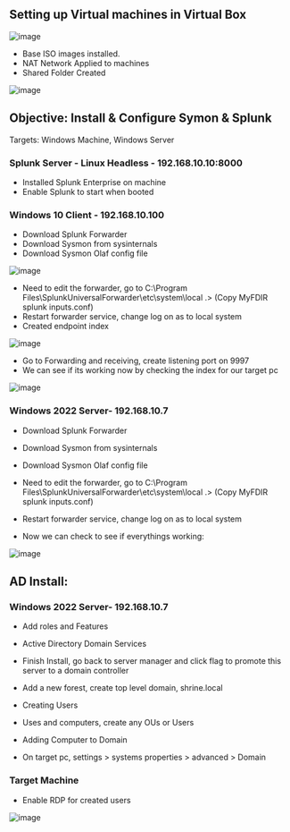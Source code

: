 ## Setting up Virtual machines in Virtual Box

![image](https://github.com/user-attachments/assets/9b456635-e470-4dac-bbf6-4a9a184d1043)

- Base ISO images installed.
- NAT Network Applied to machines
- Shared Folder Created 

![image](https://github.com/user-attachments/assets/433ca734-83e7-4d39-8def-4f6613fdca8d)







## Objective: Install & Configure Symon & Splunk

Targets: Windows Machine, Windows Server


### Splunk Server - Linux Headless - 192.168.10.10:8000
- Installed Splunk Enterprise on machine
- Enable Splunk to start when booted 

### Windows 10 Client - 192.168.10.100
- Download Splunk Forwarder
- Download Sysmon from sysinternals
- Download Sysmon Olaf config file

![image](https://github.com/user-attachments/assets/e4d8170c-4a6b-464e-a4a6-27e75d8090ac)

- Need to edit the forwarder, go to C:\Program Files\SplunkUniversalForwarder\etc\system\local .> (Copy MyFDIR splunk inputs.conf)
- Restart forwarder service, change log on as to local system
- Created endpoint index

![image](https://github.com/user-attachments/assets/70ba60f1-18a9-4729-be8f-20fa5521f072)


- Go to Forwarding and receiving, create listening port on 9997
- We can see if its working now by checking the index for our target pc

![image](https://github.com/user-attachments/assets/bcf176dd-39a5-4106-b0b5-f7ee90007dd4)



### Windows 2022 Server- 192.168.10.7
- Download Splunk Forwarder
- Download Sysmon from sysinternals
- Download Sysmon Olaf config file

- Need to edit the forwarder, go to C:\Program Files\SplunkUniversalForwarder\etc\system\local .> (Copy MyFDIR splunk inputs.conf)
- Restart forwarder service, change log on as to local system
- Now we can check to see if everythings working:

![image](https://github.com/user-attachments/assets/5c4aa173-0283-4ef1-bdcf-a49dc32c051e)



## AD Install:

### Windows 2022 Server- 192.168.10.7

- Add roles and Features
- Active Directory Domain Services
- Finish Install, go back to server manager and click flag to promote this server to a domain controller
- Add a new forest, create top level domain, shrine.local

- Creating Users
- Uses and computers, create any OUs or Users


- Adding Computer to Domain
- On target pc, settings > systems properties > advanced > Domain 


### Target Machine

- Enable RDP for created users
  
![image](https://github.com/user-attachments/assets/43af2724-4e92-400d-8ede-5169c547b943)



